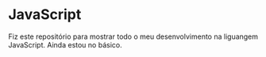 # JavaScript
Fiz este repositório para mostrar todo o meu desenvolvimento na liguangem JavaScript.
Ainda estou no básico.
